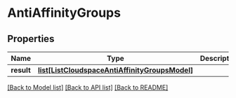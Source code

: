 # AntiAffinityGroups

## Properties
Name | Type | Description | Notes
------------ | ------------- | ------------- | -------------
**result** | [**list[ListCloudspaceAntiAffinityGroupsModel]**](ListCloudspaceAntiAffinityGroupsModel.md) |  | [optional] 

[[Back to Model list]](../README.md#documentation-for-models) [[Back to API list]](../README.md#documentation-for-api-endpoints) [[Back to README]](../README.md)


